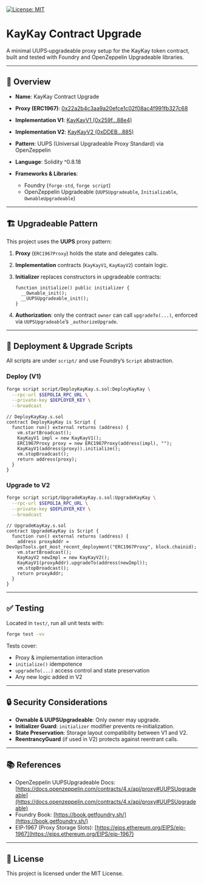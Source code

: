 [![License: MIT](https://img.shields.io/badge/License-MIT-green.svg)](https://opensource.org/licenses/MIT)

# KayKay Contract Upgrade

A minimal UUPS‑upgradeable proxy setup for the KayKay token contract, built and tested with Foundry and OpenZeppelin Upgradeable libraries.

---

## 📜 Overview

* **Name**: KayKay Contract Upgrade
* **Proxy (ERC1967)**: [0x22a2b4c3aa9a20efce1c02f08ac4f991fb327c68](https://sepolia.etherscan.io/address/0x22a2b4c3aa9a20efce1c02f08ac4f991fb327c68)
* **Implementation V1**: [KayKayV1 (0x259f…88e4)](https://sepolia.etherscan.io/address/0x259f0f3845D119E2Ac39d49518A173A3d93888e4#code)
* **Implementation V2**: [KayKayV2 (0xDDEB…885)](https://sepolia.etherscan.io/address/0xDDEB0933192020f3769dc7080fBCA7a28b9D885D)
* **Pattern**: UUPS (Universal Upgradeable Proxy Standard) via OpenZeppelin
* **Language**: Solidity ^0.8.18
* **Frameworks & Libraries**:

  * Foundry (`forge-std`, `forge script`)
  * OpenZeppelin Upgradeable (`UUPSUpgradeable`, `Initializable`, `OwnableUpgradeable`)

---

## 🏗️ Upgradeable Pattern

This project uses the **UUPS** proxy pattern:

1. **Proxy** (`ERC1967Proxy`) holds the state and delegates calls.

2. **Implementation** contracts (`KayKayV1`, `KayKayV2`) contain logic.

3. **Initializer** replaces constructors in upgradeable contracts:

   ```solidity
   function initialize() public initializer {
     __Ownable_init();
     __UUPSUpgradeable_init();
   }
   ```

4. **Authorization**: only the contract `owner` can call `upgradeTo(...)`, enforced via `UUPSUpgradeable`’s `_authorizeUpgrade`.

---

## 🚀 Deployment & Upgrade Scripts

All scripts are under `script/` and use Foundry’s `Script` abstraction.

### Deploy (V1)

```bash
forge script script/DeployKayKay.s.sol:DeployKayKay \
  --rpc-url $SEPOLIA_RPC_URL \
  --private-key $DEPLOYER_KEY \
  --broadcast
```

```solidity
// DeployKayKay.s.sol
contract DeployKayKay is Script {
  function run() external returns (address) {
    vm.startBroadcast();
    KayKayV1 impl = new KayKayV1();
    ERC1967Proxy proxy = new ERC1967Proxy(address(impl), "");
    KayKayV1(address(proxy)).initialize();
    vm.stopBroadcast();
    return address(proxy);
  }
}
```

### Upgrade to V2

```bash
forge script script/UpgradeKayKay.s.sol:UpgradeKayKay \
  --rpc-url $SEPOLIA_RPC_URL \
  --private-key $DEPLOYER_KEY \
  --broadcast
```

```solidity
// UpgradeKayKay.s.sol
contract UpgradeKayKay is Script {
  function run() external returns (address) {
    address proxyAddr = DevOpsTools.get_most_recent_deployment("ERC1967Proxy", block.chainid);
    vm.startBroadcast();
    KayKayV2 newImpl = new KayKayV2();
    KayKayV1(proxyAddr).upgradeTo(address(newImpl));
    vm.stopBroadcast();
    return proxyAddr;
  }
}
```

---

## ✅ Testing

Located in `test/`, run all unit tests with:

```bash
forge test -vv
```

Tests cover:

* Proxy & implementation interaction
* `initialize()` idempotence
* `upgradeTo(...)` access control and state preservation
* Any new logic added in V2

---

## 🔒 Security Considerations

* **Ownable & UUPSUpgradeable**: Only owner may upgrade.
* **Initializer Guard**: `initializer` modifier prevents re‑initialization.
* **State Preservation**: Storage layout compatibility between V1 and V2.
* **ReentrancyGuard** (if used in V2) protects against reentrant calls.

---

## 📚 References

* OpenZeppelin UUPSUpgradeable Docs: [https://docs.openzeppelin.com/contracts/4.x/api/proxy#UUPSUpgradeable](https://docs.openzeppelin.com/contracts/4.x/api/proxy#UUPSUpgradeable)
* Foundry Book: [https://book.getfoundry.sh/](https://book.getfoundry.sh/)
* EIP‑1967 (Proxy Storage Slots): [https://eips.ethereum.org/EIPS/eip-1967](https://eips.ethereum.org/EIPS/eip-1967)

---

## 📄 License

This project is licensed under the MIT License.
